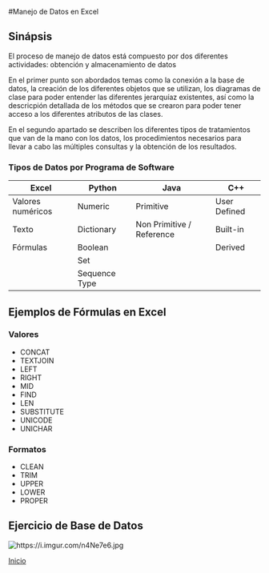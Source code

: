 #Manejo de Datos en Excel

## Sinápsis

El proceso de manejo de datos está compuesto por dos diferentes actividades: obtención y almacenamiento de datos

En el primer punto son abordados temas como la conexión a la base de datos, la creación de los diferentes objetos que se utilizan, los diagramas de clase para poder entender las diferentes jerarquíaz existentes, así como la descricpión detallada de los métodos que se crearon para poder tener acceso a los diferentes atributos de las clases.

En el segundo apartado se describen los diferentes tipos de tratamientos que van de la mano con los datos, los procedimientos necesarios para llevar a cabo las múltiples consultas y la obtención de los resultados.



### Tipos de Datos por Programa de Software

| Excel | Python | Java | C++ |
| ----------- | ----------- | ----------- | ----------- |
| Valores numéricos | Numeric | Primitive | User Defined |
| Texto | Dictionary | Non Primitive / Reference | Built-in |
| Fórmulas | Boolean |  | Derived |
|  | Set |  |  |
|  | Sequence Type |  |  |



## Ejemplos de Fórmulas en Excel

### Valores

- CONCAT
- TEXTJOIN
- LEFT
- RIGHT
- MID
- FIND
- LEN
- SUBSTITUTE
- UNICODE
- UNICHAR

### Formatos

- CLEAN
- TRIM
- UPPER
- LOWER
- PROPER

<h2>Ejercicio de Base de Datos</h2>
<img alt="https://i.imgur.com/n4Ne7e6.jpg">

[Inicio](index.md)
